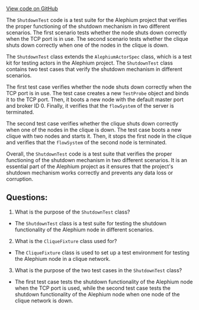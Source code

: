 [View code on GitHub](https://github.com/oxygenium/oxygenium/app/src/it/scala/org/oxygenium/app/ShutdownTest.scala)

The `ShutdownTest` code is a test suite for the Alephium project that verifies the proper functioning of the shutdown mechanism in two different scenarios. The first scenario tests whether the node shuts down correctly when the TCP port is in use. The second scenario tests whether the clique shuts down correctly when one of the nodes in the clique is down.

The `ShutdownTest` class extends the `AlephiumActorSpec` class, which is a test kit for testing actors in the Alephium project. The `ShutdownTest` class contains two test cases that verify the shutdown mechanism in different scenarios.

The first test case verifies whether the node shuts down correctly when the TCP port is in use. The test case creates a new `TestProbe` object and binds it to the TCP port. Then, it boots a new node with the default master port and broker ID 0. Finally, it verifies that the `flowSystem` of the server is terminated.

The second test case verifies whether the clique shuts down correctly when one of the nodes in the clique is down. The test case boots a new clique with two nodes and starts it. Then, it stops the first node in the clique and verifies that the `flowSystem` of the second node is terminated.

Overall, the `ShutdownTest` code is a test suite that verifies the proper functioning of the shutdown mechanism in two different scenarios. It is an essential part of the Alephium project as it ensures that the project's shutdown mechanism works correctly and prevents any data loss or corruption.
## Questions: 
 1. What is the purpose of the `ShutdownTest` class?
- The `ShutdownTest` class is a test suite for testing the shutdown functionality of the Alephium node in different scenarios.

2. What is the `CliqueFixture` class used for?
- The `CliqueFixture` class is used to set up a test environment for testing the Alephium node in a clique network.

3. What is the purpose of the two test cases in the `ShutdownTest` class?
- The first test case tests the shutdown functionality of the Alephium node when the TCP port is used, while the second test case tests the shutdown functionality of the Alephium node when one node of the clique network is down.